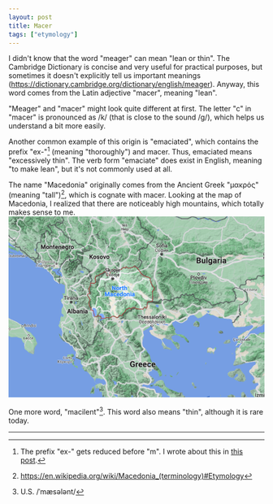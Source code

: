 ```yaml
---
layout: post
title: Macer
tags: ["etymology"]
---
```


I didn't know that the word "meager" can mean "lean or thin".
The Cambridge Dictionary is concise and very useful for practical purposes, but sometimes it doesn't explicitly tell us important meanings (<https://dictionary.cambridge.org/dictionary/english/meager>).
Anyway, this word comes from the Latin adjective "macer", meaning "lean".

"Meager" and "macer" might look quite different at first.
The letter "c" in "macer" is pronounced as /k/ (that is close to the sound /g/), which helps us understand a bit more easily.

Another common example of this origin is "emaciated", which contains the prefix "ex-"[^ex-formation] (meaning "thoroughly") and macer.
Thus, emaciated means "excessively thin".
The verb form "emaciate" does exist in English, meaning "to make lean", but it's not commonly used at all.

The name "Macedonia" originally comes from the Ancient Greek "μακρός" (meaning "tall")[^wiki-macedonia], which is cognate with macer.
Looking at the map of Macedonia, I realized that there are noticeably high mountains, which totally makes sense to me.
![map of Macedonia](/public/img/map-macedonia.png)

One more word, "macilent"[^macilent-pron].
This word also means "thin", although it is rare today.

---

[^ex-formation]: The prefix "ex-" gets reduced before "m". I wrote about this in [this post](https://koki-yamaguchi.github.io/2021/11/12/ex.html).
[^wiki-macedonia]: <https://en.wikipedia.org/wiki/Macedonia_(terminology)#Etymology>
[^macilent-pron]: U.S. /ˈmæsələnt/
